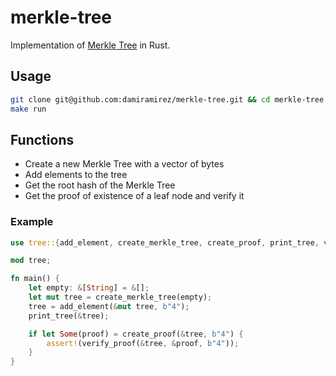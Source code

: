# merkle-tree

Implementation of [Merkle Tree](https://en.wikipedia.org/wiki/Merkle_tree) in Rust.

## Usage

```bash
git clone git@github.com:damiramirez/merkle-tree.git && cd merkle-tree
make run
```

## Functions

- Create a new Merkle Tree with a vector of bytes
- Add elements to the tree
- Get the root hash of the Merkle Tree
- Get the proof of existence of a leaf node and verify it

### Example

```rust
use tree::{add_element, create_merkle_tree, create_proof, print_tree, verify_proof};

mod tree;

fn main() {
    let empty: &[String] = &[];
    let mut tree = create_merkle_tree(empty);
    tree = add_element(&mut tree, b"4");
    print_tree(&tree);

    if let Some(proof) = create_proof(&tree, b"4") {
        assert!(verify_proof(&tree, &proof, b"4"));
    }
}
```
